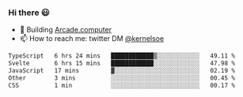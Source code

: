 ### Hi there 😃

- 🔨 Building [Arcade.computer](https://arcade.computer)
- 📫 How to reach me: twitter DM [@kernelsoe](https://twitter.com/kernelsoe)

<!--START_SECTION:waka-->

```txt
TypeScript   6 hrs 24 mins   ████████████▒░░░░░░░░░░░░   49.11 %
Svelte       6 hrs 15 mins   ████████████░░░░░░░░░░░░░   47.98 %
JavaScript   17 mins         ▓░░░░░░░░░░░░░░░░░░░░░░░░   02.19 %
Other        3 mins          ░░░░░░░░░░░░░░░░░░░░░░░░░   00.45 %
CSS          1 min           ░░░░░░░░░░░░░░░░░░░░░░░░░   00.17 %
```

<!--END_SECTION:waka-->

